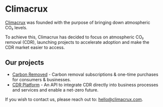 # Climacrux

[Climacrux](https://climacrux.com/) was founded with the purpose of bringing down atmospheric CO₂ levels.

To achieve this, Climacrux has decided to focus on atmospheric CO₂ removal (CDR), launching projects to accelerate adoption and make the CDR market easier to access.

## Our projects

- [Carbon Removed](https://carbonremoved.com/) - Carbon removal subscriptions & one-time purchases for consumers & businesses.
- [CDR Platform](https://cdrplatform.com/) - An API to integrate CDR directly into business processes and services and enable a net-zero future.

If you wish to contact us, please reach out to: [hello@climacrux.com](mailto://hello@climacrux.com).
